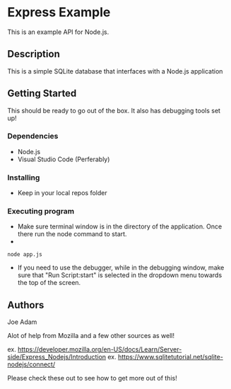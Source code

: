 
# Express Example

This is an example API for Node.js.

## Description

This is a simple SQLite database that interfaces with a Node.js application

## Getting Started

  This should be ready to go out of the box. It also has debugging tools set up!

### Dependencies

* Node.js
* Visual Studio Code (Perferably)

### Installing

* Keep in your local repos folder

### Executing program

* Make sure terminal window is in the directory of the application. Once there run the node command to start.
* 
```
node app.js
```
* If you need to use the debugger, while in the debugging window, make sure that "Run Script:start" is selected in the dropdown menu towards the top of the screen.


## Authors

Joe Adam

Alot of help from Mozilla and a few other sources as well!

ex. https://developer.mozilla.org/en-US/docs/Learn/Server-side/Express_Nodejs/Introduction
ex. https://www.sqlitetutorial.net/sqlite-nodejs/connect/

Please check these out to see how to get more out of this!

